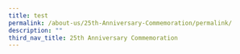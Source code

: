 ```yaml
---
title: test
permalink: /about-us/25th-Anniversary-Commemoration/permalink/
description: ""
third_nav_title: 25th Anniversary Commemoration
---
```


